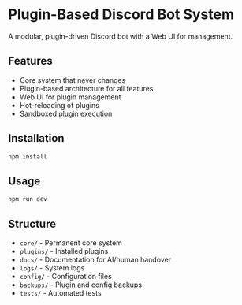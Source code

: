 # Plugin-Based Discord Bot System

A modular, plugin-driven Discord bot with a Web UI for management.

## Features
- Core system that never changes
- Plugin-based architecture for all features
- Web UI for plugin management
- Hot-reloading of plugins
- Sandboxed plugin execution

## Installation
```bash
npm install
```

## Usage
```bash
npm run dev
```

## Structure
- `core/` - Permanent core system
- `plugins/` - Installed plugins
- `docs/` - Documentation for AI/human handover
- `logs/` - System logs
- `config/` - Configuration files
- `backups/` - Plugin and config backups
- `tests/` - Automated tests
